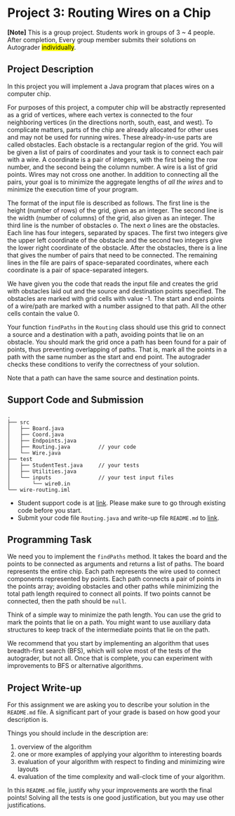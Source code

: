 # Project 3: Routing Wires on a Chip

**[Note]** This is a group project. Students work in groups of 3 ~ 4 people.
  After completion, Every group member submits their solutions on Autograder <mark>individually</mark>.

## Project Description

In this project you will implement a Java program that places wires on
a computer chip.

For purposes of this project, a computer chip will be
abstractly represented as a grid of vertices, where each vertex is
connected to the four neighboring vertices (in the directions north,
south, east, and west). To complicate matters, parts of the chip are
already allocated for other uses and may not be used for running
wires. These already-in-use parts are called obstacles. Each obstacle
is a rectangular region of the grid. You will be given a list of pairs
of coordinates and your task is to connect each pair with a wire.  A
coordinate is a pair of integers, with the first being the row number,
and the second being the column number. A wire is a list of
grid points. Wires may not cross one another.  In addition to
connecting all the pairs, your goal is to minimize the aggregate
lengths of *all the wires* and to minimize the execution time of your
program.

The format of the input file is described as follows.  The first line
is the height (number of rows) of the grid, given as an integer.  The second line is
the width (number of columns) of the grid, also given as an integer.  The third line is
the number of obstacles $o$.  The next $o$ lines are the obstacles.
Each line has four integers, separated by spaces. The first two integers
give the upper left coordinate of the obstacle and the second two
integers give the lower right coordinate of the obstacle.  After the
obstacles, there is a line that gives the number of pairs that need to
be connected. The remaining lines in the file are pairs of
space-separated coordinates, where each coordinate is a pair of
space-separated integers.

We have given you the code that reads the input file and creates the grid
with obstacles laid out and the source and destination points specified.
The obstacles are marked with grid cells with value -1. The start
and end points of a wire/path are marked with a number assigned to
that path. All the other cells contain the value 0.

Your function `findPaths` in the `Routing` class should use this grid
to connect a source and a destination with a path, avoiding points
that lie on an obstacle. You should mark the grid once a path has been
found for a pair of points, thus preventing overlapping of paths. That
is, mark all the points in a path with the same number as the start
and end point. The autograder checks these conditions to verify the
correctness of your solution.

Note that a path can have the same source and destination points.

## Support Code and Submission

```
.
├── src
│   ├── Board.java
│   ├── Coord.java
│   ├── Endpoints.java
│   ├── Routing.java         // your code
│   └── Wire.java
├── test
│   ├── StudentTest.java     // your tests
│   ├── Utilities.java
│   └── inputs               // your test input files
│       └── wire0.in
└── wire-routing.iml
```

+ Student support code is at [link](https://github.com/IUDataStructuresCourse/routing-wires-student-support-code).
  Please make sure to go through existing code before you start.
+ Submit your code file `Routing.java` and write-up file `README.md` to
  [link](https://autograder.luddy.indiana.edu/web/project/704).

## Programming Task

We need you to implement the `findPaths` method.  It takes the board
and the points to be connected as arguments and returns a list of
paths. The board represents the entire chip. Each path represents the
wire used to connect components represented by points. Each path
connects a pair of points in the points array; avoiding obstacles and
other paths while minimizing the total path length required to connect
all points. If two points cannot be connected, then the path should be
`null`.

Think of a simple way to minimize the path length. You can use the
grid to mark the points that lie on a path.  You might want to use
auxiliary data structures to keep track of the intermediate points
that lie on the path.

We recommend that you start by implementing an algorithm that uses
breadth-first search (BFS), which will solve most of the tests of the
autograder, but not all. Once that is complete, you can experiment
with improvements to BFS or alternative algorithms.

## Project Write-up

For this assignment we are asking you to describe your solution in
the `README.md` file. A significant part of your grade
is based on how good your description is.

Things you should include in the description are:

1. overview of the algorithm
2. one or more examples of applying your algorithm to interesting boards
3. evaluation of your algorithm with respect to finding and minimizing wire layouts
4. evaluation of the time complexity and wall-clock time of your algorithm.

In this `README.md` file, justify why your improvements are worth the
final points! Solving all the tests is one good justification,
but you may use other justifications.
